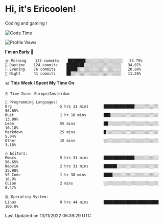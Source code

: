 # Hi, it's Ericoolen!
Coding and gaming！

<!--START_SECTION:waka-->
![Code Time](http://img.shields.io/badge/Code%20Time-521%20hrs-blue)

![Profile Views](http://img.shields.io/badge/Profile%20Views-0-blue)

**I'm an Early 🐤** 

```text
🌞 Morning    123 commits    ████████░░░░░░░░░░░░░░░░░   33.79% 
🌆 Daytime    124 commits    ████████░░░░░░░░░░░░░░░░░   34.07% 
🌃 Evening    76 commits     █████░░░░░░░░░░░░░░░░░░░░   20.88% 
🌙 Night      41 commits     ██░░░░░░░░░░░░░░░░░░░░░░░   11.26%

```


📊 **This Week I Spent My Time On** 

```text
⌚︎ Time Zone: Europe/Amsterdam

💬 Programming Languages: 
Org                      5 hrs 31 mins       ██████████████░░░░░░░░░░░   56.65% 
Rust                     1 hr 16 mins        ███░░░░░░░░░░░░░░░░░░░░░░   13.09% 
Lean                     59 mins             ██░░░░░░░░░░░░░░░░░░░░░░░   10.18% 
Markdown                 29 mins             █░░░░░░░░░░░░░░░░░░░░░░░░   5.04% 
Other                    18 mins             ░░░░░░░░░░░░░░░░░░░░░░░░░   3.18%

🔥 Editors: 
Emacs                    5 hrs 31 mins       ██████████████░░░░░░░░░░░   56.65% 
Neovim                   2 hrs 31 mins       ██████░░░░░░░░░░░░░░░░░░░   25.98% 
VS Code                  1 hr 38 mins        ████░░░░░░░░░░░░░░░░░░░░░   16.9% 
CLion                    2 mins              ░░░░░░░░░░░░░░░░░░░░░░░░░   0.47%

💻 Operating System: 
Linux                    9 hrs 44 mins       █████████████████████████   100.0%

```


 Last Updated on 13/11/2022 06:39:29 UTC
<!--END_SECTION:waka-->

